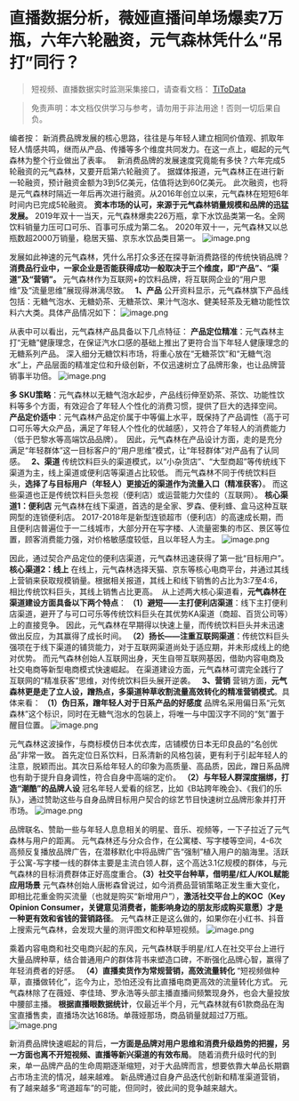 # 直播数据分析，薇娅直播间单场爆卖7万瓶，六年六轮融资，元气森林凭什么“吊打”同行？

> 短视频、直播数据实时监测采集接口，请查看文档： [TiToData](https://www.titodata.com?from=douyinarticle)

> 免责声明：本文档仅供学习与参考，请勿用于非法用途！否则一切后果自负。



编者按：
新消费品牌发展的核心思路，往往是与年轻人建立相同价值观、抓取年轻人情感共鸣，继而从产品、传播等多个维度共同发力。在这一点上，崛起的元气森林为整个行业做出了表率。
 
新消费品牌的发展速度究竟能有多快？六年完成5轮融资的元气森林，又要开启第六轮融资了。
据媒体报道，元气森林正在进行新一轮融资，预计融资金额为3到5亿美元，估值将达到60亿美元。
此次融资，也将是元气森林时隔近一年后再次进行融资。从2016年创立以来，元气森林在短短6年时间内已完成5轮融资。
**资本市场的认可，来源于元气森林销量规模和品牌的迅猛发展。**
2019年双十一当天，元气森林爆卖226万瓶，拿下水饮品类第一名。全网饮料销量力压可口可乐、百事可乐成为第二名。
2020年双十一，元气森林又以总瓶数超2000万销量，稳居天猫、京东水饮品类目第一。
![image.png](https://cdn.nlark.com/yuque/0/2021/png/97322/1614225203406-288f004b-0931-444e-b54b-f537f7573e06.png#align=left&display=inline&height=888&margin=%5Bobject%20Object%5D&name=image.png&originHeight=1775&originWidth=1000&size=2264953&status=done&style=none&width=500)


发展如此神速的元气森林，凭什么吊打众多还在探寻新消费路径的传统快销品牌？
**消费品行业中，一家企业是否能获得成功一般取决于三个维度，即“****产品****”、“****渠道****”及“****营销****”。**
元气森林作为互联网+的饮料品牌，将互联网企业的“用户思维”及“流量思维”展现得淋漓尽致。
 
**1、产品**
公开资料显示，元气森林旗下产品线包括：无糖气泡水、无糖奶茶、无糖茶饮、果汁气泡水、健美轻茶及无糖功能性饮料六大类。具体产品情况如下：
![image.png](https://cdn.nlark.com/yuque/0/2021/png/97322/1614225212243-5a0f9295-d5a1-4269-9b93-0cf10e8ea68a.png#align=left&display=inline&height=687&margin=%5Bobject%20Object%5D&name=image.png&originHeight=1373&originWidth=1028&size=501570&status=done&style=none&width=514)

从表中可以看出，元气森林产品具备以下几点特征：
**产品定位精准**：元气森林主打“无糖”健康理念，在保证汽水口感的基础上推出了更符合当下年轻人健康理念的无糖系列产品。
深入细分无糖饮料市场，将重心放在“无糖茶饮”和“无糖气泡水”上，产品层面的精准定位和升级创新，不仅迅速树立了品牌形象，也让品牌营销事半功倍。
![image.png](https://cdn.nlark.com/yuque/0/2021/png/97322/1614225218913-43bec364-da52-4a01-9b7b-4d6b2ee206f3.png#align=left&display=inline&height=299&margin=%5Bobject%20Object%5D&name=image.png&originHeight=598&originWidth=1080&size=828747&status=done&style=none&width=540)


**多 SKU策略**：元气森林以无糖气泡水起步，产品线衍伸至奶茶、茶饮、功能性饮料等多个方面，有效迎合了年轻人个性化的消费习惯，提供了巨大的选择空间。
**产品定价适中**：元气森林产品定价属于中等偏上水平，既保持了产品调性（高于可口可乐等大众产品，满足了年轻人个性化的优越感），又符合了年轻人的消费能力（低于巴黎水等高端饮品品牌）。 
因此，元气森林在产品设计方面，走的是充分满足“年轻群体”这一目标客户的“用户思维”模式，让“年轻群体”对产品有了认同感。
 
**2、渠道**
传统饮料巨头的渠道模式，以“小杂货店”、“大型商超”等传统线下渠道为主，线上渠道或便利店等渠道占比较低。
而元气森林不同于传统饮料巨头，**选择了与目标用户（年轻人）更接近的渠道作为流量入口（精准获客）**。
而这些渠道也正是传统饮料巨头忽视（便利店）或运营能力欠佳的（互联网）。
**核心渠道1：便利店**
元气森林在线下渠道，首选的是全家、罗森、便利蜂、盒马这种互联网型的连锁便利店。
2017-2018年是新型连锁超市（便利店）的高速成长期，而且便利店普遍位于一二线城市，大部分开在写字楼、人流量密集的市区、景区等位置，顾客消费能力强，对价格敏感度较低，且以年轻人为主。
![image.png](https://cdn.nlark.com/yuque/0/2021/png/97322/1614225228140-9b960cf3-41f8-4b44-aa45-afb2e4f67fdf.png#align=left&display=inline&height=405&margin=%5Bobject%20Object%5D&name=image.png&originHeight=810&originWidth=1080&size=2039646&status=done&style=none&width=540)


因此，通过契合产品定位的便利店渠道，元气森林迅速获得了第一批“目标用户”。
**核心渠道2：线上**
在线上，元气森林选择天猫、京东等核心电商平台，并通过其线上营销来获取规模销量。根据相关报道，其线上和线下销售的占比为3:7至4:6，相比传统饮料巨头，其线上销售占比更高。 
从上述两大核心渠道看，**元气森林在渠道建设方面具备以下两个特点**：
**（1）避短——主打便利店渠道**：线下主打便利店渠道，避开了与可口可乐等传统饮料巨头在其优势KA渠道（商超、百货公司等）上的直接竞争。
因此，元气森林在早期得以快速上量，而传统饮料巨头并未迅速做出反应，为其赢得了成长时间。
**（2）扬长——注重互联网渠道**：传统饮料巨头强项在于线下渠道的铺货能力，对于互联网渠道尚处于适应期，并未形成线上的绝对优势。
而元气森林创始人互联网出身，天生自带互联网基因，借助内容电商及社交电商等新型电商模式快速崛起。
在渠道建设方面，元气森林可谓完全践行了互联网的“精准获客”思维，对传统饮料巨头展开逆袭。
 
**3、营销**
营销方面，**元气森林更是走了立人设，蹭热点，多渠道种草收割流量高效转化的精准营销模式**。具体来看：
**（1）伪日系，蹭年轻人对于日系产品的好感度**
品牌名采用偏日系“元気森林”这个标识，同时在无糖气泡水的包装上，将唯一与中国汉字不同的“気”置于醒目位置。
![image.png](https://cdn.nlark.com/yuque/0/2021/png/97322/1614225236596-2c0c0baf-a2ee-4d4c-8624-cbff2fe66be3.png#align=left&display=inline&height=400&margin=%5Bobject%20Object%5D&name=image.png&originHeight=800&originWidth=800&size=1496031&status=done&style=none&width=400)


元气森林这波操作，与商标模仿日本优衣库，店铺模仿日本无印良品的“名创优品”非常一致。
首先定位日系饮料，日系清新的风格包装，更有利于引起年轻人的注意，脱颖而出。其次日系给年轻人的印象为高质量、高品质，因此，蹭日系品牌也有助于提升自身调性，符合自身中高端的定价。
**（2）与年轻人群深度捆绑，打造“潮酷”的品牌人设**
冠名年轻人爱看的综艺，比如《B站跨年晚会》、《我们的乐队》，通过赞助这些与自身品牌目标用户契合的综艺节目快速树立品牌形象并打开市场。
![image.png](https://cdn.nlark.com/yuque/0/2021/png/97322/1614225244436-34af58be-8e8a-48a8-9bb2-e0349a13a9f0.png#align=left&display=inline&height=274&margin=%5Bobject%20Object%5D&name=image.png&originHeight=547&originWidth=998&size=895276&status=done&style=none&width=499)


品牌联名、赞助一些与年轻人息息相关的明星、音乐、视频等，一下子拉近了元气森林与用户的距离。
元气森林还与分众合作，在公寓楼、写字楼等空间，4-6次高频反复播放品牌广告，在潜移默化中将品牌广告“强制”植入用户的脑海里。活跃于公寓-写字楼一线的群体主要是主流白领人群，这个高达3.1亿规模的群体，与元气森林的目标消费群体正好高度重合。**（3）社交平台种草，借明星/红人/KOL赋能应用场景**
元气森林创始人唐彬森曾说过，如今消费品营销策略正发生重大变化，即相比花重金购买流量（也就是购买“新增用户”），**激活社交平台上的KOC（Key Opinion Consumer，关键意见消费者，能影响身边的朋友形成购买意愿）才是一种更有效和省钱的营销路径**。
元气森林正是这么做的，如果你在小红书、抖音上搜索元气森林，会发现大量的测评图文和种草短视频。
![image.png](https://cdn.nlark.com/yuque/0/2021/png/97322/1614225253655-fc47301e-edb6-474b-9a14-b9bfc324d989.png#align=left&display=inline&height=449&margin=%5Bobject%20Object%5D&name=image.png&originHeight=898&originWidth=830&size=1305595&status=done&style=none&width=415)


乘着内容电商和社交电商兴起的东风，元气森林联手明星/红人在社交平台上进行大量品牌种草，结合普通用户的群体背书来塑造口碑，不断强化品牌心智，赢得了年轻消费者的好感。
**（4）直播卖货作为常规营销，高效流量转化**
“短视频做种草，直播做转化”，迄今为止，恐怕还没有比直播电商更高效的流量转化方式。
元气森林除了在薇娅、李佳琦、罗永浩等头部主播直播间频繁现身外，也会大量投放中腰部主播。
**根据直播眼数据统计**，仅最近半个月，元气森林就有61款商品在淘宝直播售卖，直播场次达168场。单薇娅那场，商品销量就超过7万瓶。
![image.png](https://cdn.nlark.com/yuque/0/2021/png/97322/1614225263095-0bfa4985-4991-4929-86c7-d239f38cbad6.png#align=left&display=inline&height=217&margin=%5Bobject%20Object%5D&name=image.png&originHeight=434&originWidth=1080&size=289412&status=done&style=none&width=540)


新消费品牌快速崛起的背后，**一方面是品牌对用户思维和消费升级趋势的把握，另一方面也离不开短视频、直播等新兴渠道的有效布局**。
随着消费升级时代的到来，单一品牌产品的生命周期逐渐缩短，对于大品牌而言，想要依靠大单品长期霸占市场主流的情况，越来越难。
新品牌通过自身产品迭代创新和精准渠道营销，有了越来越多“弯道超车”的可能，但同时，彼此间的竞争越来越大。
